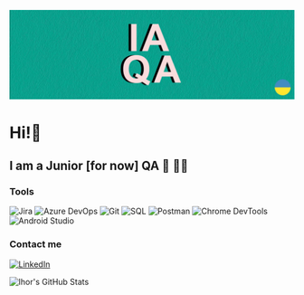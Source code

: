 [![Header](https://github.com/IhorAvram/IhorAvram/blob/main/assets/github_preview.jpg)](https://www.linkedin.com/in/ihoravram/)

# Hi!<g-emoji class="g-emoji" alias="wave" fallback-src="https://github.githubassets.com/images/icons/emoji/unicode/1f44b.png">👋</g-emoji>

## I am a Junior [for now] QA :baby: :man_technologist:

### Tools

![Jira](https://img.shields.io/badge/Jira-ffffff?style=for-the-badge&logo=jira&logoColor=2684ff)
![Azure DevOps](https://img.shields.io/badge/Azure_DevOps-ffffff?style=for-the-badge&logo=AzureDevOps&logoColor=0078d4)
![Git](https://img.shields.io/badge/Git-ffffff?style=for-the-badge&logo=Git&logoColor=0E84D3100000)
![SQL](https://img.shields.io/badge/SQL-ffffff?style=for-the-badge&logo=Mysql&logoColor=#00a691)
![Postman](https://img.shields.io/badge/Postman-ffffff?style=for-the-badge&logo=postman&logoColor=#00a691)
![Chrome DevTools](https://img.shields.io/badge/Chrome_DevTools-ffffff?style=for-the-badge&logo=googlechrome&logoColor=1967D2)
![Android Studio](https://img.shields.io/badge/Android_Studio-ffffff?style=for-the-badge&logo=androidstudio&logoColor=#34B76E)

### Contact me

[![LinkedIn](https://img.shields.io/badge/LinkedIn-ffffff?style=for-the-badge&logo=linkedin&logoColor=0a66c2)](https://www.linkedin.com/in/ihoravram/)

![Ihor's GitHub Stats](https://github-readme-stats.vercel.app/api?username=IhorAvram&show_icons=true)
